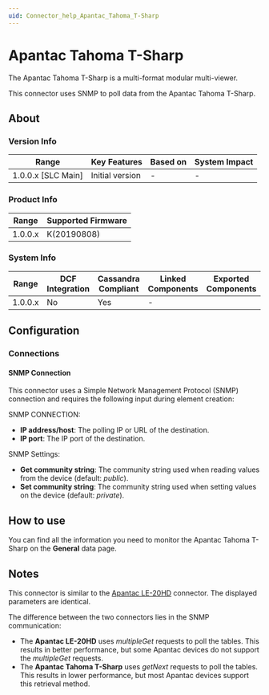 ```yaml
---
uid: Connector_help_Apantac_Tahoma_T-Sharp
---
```


# Apantac Tahoma T-Sharp

The Apantac Tahoma T-Sharp is a multi-format modular multi-viewer.

This connector uses SNMP to poll data from the Apantac Tahoma T-Sharp.

## About

### Version Info

| Range              | Key Features    | Based on | System Impact |
|--------------------|-----------------|----------|---------------|
| 1.0.0.x [SLC Main] | Initial version | -        | -             |

### Product Info

| Range   | Supported Firmware |
|---------|--------------------|
| 1.0.0.x | K(20190808)        |

### System Info

| Range   | DCF Integration | Cassandra Compliant | Linked Components | Exported Components |
|---------|-----------------|---------------------|-------------------|---------------------|
| 1.0.0.x | No              | Yes                 | -                 |                     |

## Configuration

### Connections

#### SNMP Connection

This connector uses a Simple Network Management Protocol (SNMP) connection and requires the following input during element creation:

SNMP CONNECTION:

- **IP address/host**: The polling IP or URL of the destination.
- **IP port**: The IP port of the destination.

SNMP Settings:

- **Get community string**: The community string used when reading values from the device (default: *public*).
- **Set community string**: The community string used when setting values on the device (default: *private*).

## How to use

You can find all the information you need to monitor the Apantac Tahoma T-Sharp on the **General** data page.

## Notes

This connector is similar to the [Apantac LE-20HD](xref:Connector_help_Apantac_LE-20HD) connector. The displayed parameters are identical.

The difference between the two connectors lies in the SNMP communication:

- The **Apantac LE-20HD** uses *multipleGet* requests to poll the tables. This results in better performance, but some Apantac devices do not support the *multipleGet* requests.
- The **Apantac Tahoma T-Sharp** uses *getNext* requests to poll the tables. This results in lower performance, but most Apantac devices support this retrieval method.
